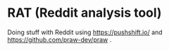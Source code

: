 # RAT (Reddit analysis tool)
Doing stuff with Reddit using https://pushshift.io/ and https://github.com/praw-dev/praw .
